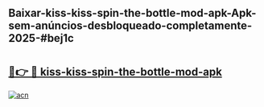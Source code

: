 ## Baixar-kiss-kiss-spin-the-bottle-mod-apk-Apk-sem-anúncios-desbloqueado-completamente-2025-#bej1c

# <h2><a href="https://ainizakaria.my?title=kiss-kiss-spin-the-bottle-mod-apk&ref=22M">🔗👉 🔴 kiss-kiss-spin-the-bottle-mod-apk</a></h2>

[![acn](https://github.com/user-attachments/assets/0f9c940e-d8b0-45ae-aac7-cd30a18b3e1c)](https://ainizakaria.my?title=kiss-kiss-spin-the-bottle-mod-apk&ref=22M)

